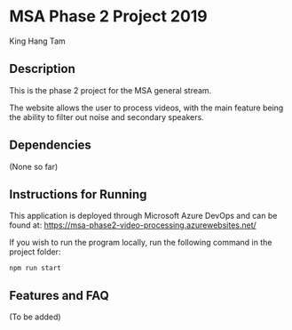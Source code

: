 # MSA Phase 2 Project 2019

King Hang Tam

## Description

This is the phase 2 project for the MSA general stream.

The website allows the user to process videos, with the main feature being the ability to filter out noise and secondary speakers.

## Dependencies

(None so far)

## Instructions for Running

This application is deployed through Microsoft Azure DevOps and can be found at: https://msa-phase2-video-processing.azurewebsites.net/

If you wish to run the program locally, run the following command in the project folder:

```
npm run start
```

## Features and FAQ

(To be added)